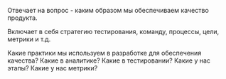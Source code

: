 
Отвечает на вопрос - каким образом мы обеспечиваем качество продукта.

Включает в себя стратегию тестирования, команду, процессы, цели, метрики и т.д.

Какие практики мы используем в разработке для обеспечения качества?
Какие в аналитике?
Какие в тестировании?
Какие у нас этапы?
Какие у нас метрики? 